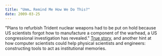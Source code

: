 ```yaml
---
title: "Umm… Remind Me How We Do This?"
date: 2009-03-25
---
```

"Plans to refurbish Trident nuclear weapons had to be put on hold because US scientists forgot how to manufacture a component of the warhead, a US congressional investigation has revealed."  <a href="http://www.sundayherald.com/news/heraldnews/display.var.2494129.0.0.php">True story</a>, and another hint at how computer scientists could help physical scientists and engineers: constructing tools to act as institutional memories.
